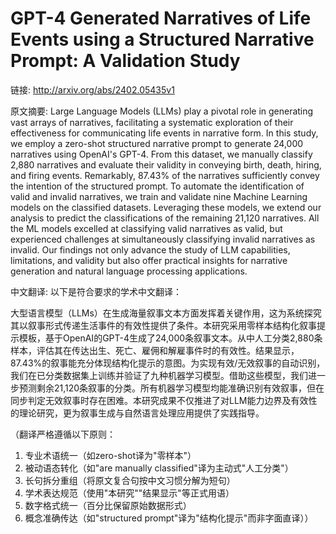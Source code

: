 # GPT-4 Generated Narratives of Life Events using a Structured Narrative Prompt: A Validation Study

链接: http://arxiv.org/abs/2402.05435v1

原文摘要:
Large Language Models (LLMs) play a pivotal role in generating vast arrays of
narratives, facilitating a systematic exploration of their effectiveness for
communicating life events in narrative form. In this study, we employ a
zero-shot structured narrative prompt to generate 24,000 narratives using
OpenAI's GPT-4. From this dataset, we manually classify 2,880 narratives and
evaluate their validity in conveying birth, death, hiring, and firing events.
Remarkably, 87.43% of the narratives sufficiently convey the intention of the
structured prompt. To automate the identification of valid and invalid
narratives, we train and validate nine Machine Learning models on the
classified datasets. Leveraging these models, we extend our analysis to predict
the classifications of the remaining 21,120 narratives. All the ML models
excelled at classifying valid narratives as valid, but experienced challenges
at simultaneously classifying invalid narratives as invalid. Our findings not
only advance the study of LLM capabilities, limitations, and validity but also
offer practical insights for narrative generation and natural language
processing applications.

中文翻译:
以下是符合要求的学术中文翻译：

大型语言模型（LLMs）在生成海量叙事文本方面发挥着关键作用，这为系统探究其以叙事形式传递生活事件的有效性提供了条件。本研究采用零样本结构化叙事提示模板，基于OpenAI的GPT-4生成了24,000条叙事文本。从中人工分类2,880条样本，评估其在传达出生、死亡、雇佣和解雇事件时的有效性。结果显示，87.43%的叙事能充分体现结构化提示的意图。为实现有效/无效叙事的自动识别，我们在已分类数据集上训练并验证了九种机器学习模型。借助这些模型，我们进一步预测剩余21,120条叙事的分类。所有机器学习模型均能准确识别有效叙事，但在同步判定无效叙事时存在困难。本研究成果不仅推进了对LLM能力边界及有效性的理论研究，更为叙事生成与自然语言处理应用提供了实践指导。

（翻译严格遵循以下原则：
1. 专业术语统一（如zero-shot译为"零样本"）
2. 被动语态转化（如"are manually classified"译为主动式"人工分类"）
3. 长句拆分重组（将原文复合句按中文习惯分解为短句）
4. 学术表达规范（使用"本研究""结果显示"等正式用语）
5. 数字格式统一（百分比保留原始数据形式）
6. 概念准确传达（如"structured prompt"译为"结构化提示"而非字面直译））
